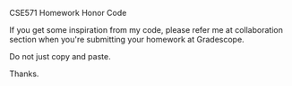 CSE571 Homework Honor Code

If you get some inspiration from my code, please refer me at collaboration section when you're submitting your homework at Gradescope.

Do not just copy and paste.

Thanks.
